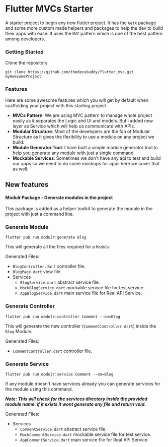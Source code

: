 # Flutter MVCs Starter

A starter project to begin any new flutter project.
It has the ```GetX``` package and some more custom made helpers and packages to help the dev to build their apps with ease.
It uses the ```MVC``` pattern which is one of the best pattern among developers.

### Getting Started
Clone the repository
```shell
git clone https://github.com/thedevsbuddy/flutter_mvc.git myAwesomeProject
```

### Features
Here are some awesome features which you will get by default when scaffolding your project with this starting project.

* **MVCs Pattern**: We are using MVC pattern to manage whole project easily as it separates the Logic and UI and models. But i added new layer as Service which will help us communicate with APIs.
* **Modular Structure**: Most of the developers are the fan of Modular Structure as it gives the flexibility to use a module on any project we build.
* **Module Generator Tool**: I have built a simple module generator tool to help you generate any module with just a single command.
* **Mockable Services**: Sometimes we don't have any api to test and build our apps so we need to do some mockups for apps here we cover that as well.

## New features
#### Modulr Package - Generate modules in the project

This package is added as a helper toolkit to generate the module in the project with just a command 
line. 

### Generate Module
```shell
flutter pub run modulr:generate Blog
```
This will generate all the files required for a `Module` 

Generated Files:
- `BlogController.dart` controller file.
- `BlogPage.dart` view file.
- Services
    * `BlogService.dart` abstract service file.
    * `MockBlogService.dart` mockable service file for test service.
    * `AppBlogService.dart` main service file for Real API Service.

### Generate Controller
```shell
flutter pub run modulr:controller Comment --on=Blog
```
This will generate the new controller (`CommentController.dart`) inside the `Blog` Module.

Generated Files:
- `CommentController.dart` controller file.

### Generate Service
```shell
flutter pub run modulr:service Comment --on=Blog
```
If any module doesn't have services already you can generate services for the module using this command.

***Note: This will check for the services directory inside the provided module name. if it exists it wont generate any file and return void.***

Generated Files:
- Services
  * `CommentService.dart` abstract service file.
  * `MockCommentService.dart` mockable service file for test service.
  * `AppCommentService.dart` main service file for Real API Service.
